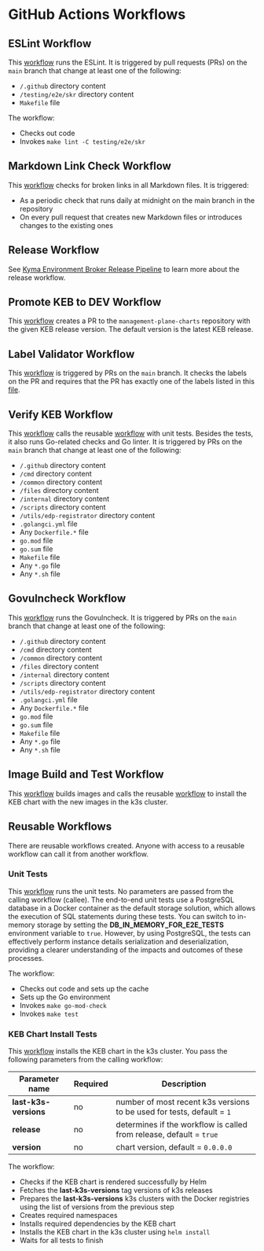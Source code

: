 # GitHub Actions Workflows

## ESLint Workflow

This [workflow](/.github/workflows/run-eslint.yaml) runs the ESLint. It is triggered by pull requests (PRs) on the `main` branch that change at least one of the following:
- `/.github` directory content
- `/testing/e2e/skr` directory content
- `Makefile` file

The workflow:
- Checks out code 
- Invokes `make lint -C testing/e2e/skr`

## Markdown Link Check Workflow

This [workflow](/.github/workflows/markdown-link-check.yaml) checks for broken links in all Markdown files. It is triggered:
- As a periodic check that runs daily at midnight on the main branch in the repository 
- On every pull request that creates new Markdown files or introduces changes to the existing ones

## Release Workflow

See [Kyma Environment Broker Release Pipeline](04-20-release.md) to learn more about the release workflow.

## Promote KEB to DEV Workflow

This [workflow](/.github/workflows/promote-keb-to-dev.yaml) creates a PR to the `management-plane-charts` repository with the given KEB release version. The default version is the latest KEB release. 

## Label Validator Workflow

This [workflow](/.github/workflows/label-validator.yml) is triggered by PRs on the `main` branch. It checks the labels on the PR and requires that the PR has exactly one of the labels listed in this [file](/.github/release.yml).

## Verify KEB Workflow

This [workflow](/.github/workflows/run-verify.yaml) calls the reusable [workflow](/.github/workflows/run-unit-tests-reusable.yaml) with unit tests.
Besides the tests, it also runs Go-related checks and Go linter. It is triggered by PRs on the `main` branch that change at least one of the following:
- `/.github` directory content
- `/cmd` directory content
- `/common` directory content
- `/files` directory content
- `/internal` directory content
- `/scripts` directory content
- `/utils/edp-registrator` directory content
- `.golangci.yml` file
- Any `Dockerfile.*` file
- `go.mod` file
- `go.sum` file
- `Makefile` file
- Any `*.go` file
- Any `*.sh` file

## Govulncheck Workflow

This [workflow](/.github/workflows/run-govulncheck.yaml) runs the Govulncheck. It is triggered by PRs on the `main` branch that change at least one of the following:
- `/.github` directory content
- `/cmd` directory content
- `/common` directory content
- `/files` directory content
- `/internal` directory content
- `/scripts` directory content
- `/utils/edp-registrator` directory content
- `.golangci.yml` file
- Any `Dockerfile.*` file
- `go.mod` file
- `go.sum` file
- `Makefile` file
- Any `*.go` file
- Any `*.sh` file

## Image Build and Test Workflow

This [workflow](/.github/workflows/run-govulncheck.yaml) builds images and calls the reusable [workflow](/.github/workflows/run-keb-chart-install-tests-reusable.yaml) to install the KEB chart with the new images in the k3s cluster. 

## Reusable Workflows

There are reusable workflows created. Anyone with access to a reusable workflow can call it from another workflow.

### Unit Tests

This [workflow](/.github/workflows/run-unit-tests-reusable.yaml) runs the unit tests.
No parameters are passed from the calling workflow (callee).
The end-to-end unit tests use a PostgreSQL database in a Docker container as the default storage solution, which allows 
the execution of SQL statements during these tests. You can switch to in-memory storage 
by setting the **DB_IN_MEMORY_FOR_E2E_TESTS** environment variable to `true`. However, by using PostgreSQL, the tests can effectively perform 
instance details serialization and deserialization, providing a clearer understanding of the impacts and outcomes of these processes.

The workflow:
- Checks out code and sets up the cache
- Sets up the Go environment
- Invokes `make go-mod-check`
- Invokes `make test`

### KEB Chart  Install Tests

This [workflow](/.github/workflows/run-keb-chart-install-tests-reusable.yaml) installs the KEB chart in the k3s cluster. 
You pass the following parameters from the calling workflow:

| Parameter name  | Required | Description                                                          |
| ------------- | ------------- |----------------------------------------------------------------------|
| **last-k3s-versions**  | no  | number of most recent k3s versions to be used for tests, default = `1` |
| **release**  | no  | determines if the workflow is called from release, default = `true` |
| **version**  | no  | chart version, default = `0.0.0.0` |


The workflow:
- Checks if the KEB chart is rendered successfully by Helm
- Fetches the **last-k3s-versions** tag versions of k3s releases 
- Prepares the **last-k3s-versions** k3s clusters with the Docker registries using the list of versions from the previous step
- Creates required namespaces
- Installs required dependencies by the KEB chart
- Installs the KEB chart in the k3s cluster using `helm install`
- Waits for all tests to finish
